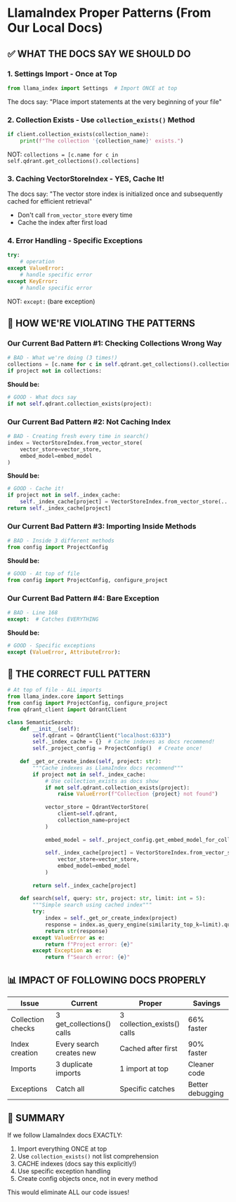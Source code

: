 # LlamaIndex Proper Patterns (From Our Local Docs)

## ✅ WHAT THE DOCS SAY WE SHOULD DO

### 1. **Settings Import - Once at Top**
```python
from llama_index import Settings  # Import ONCE at top
```
The docs say: "Place import statements at the very beginning of your file"

### 2. **Collection Exists - Use `collection_exists()` Method**
```python
if client.collection_exists(collection_name):
    print(f"The collection '{collection_name}' exists.")
```
NOT: `collections = [c.name for c in self.qdrant.get_collections().collections]`

### 3. **Caching VectorStoreIndex - YES, Cache It!**
The docs say: "The vector store index is initialized once and subsequently cached for efficient retrieval"
- Don't call `from_vector_store` every time
- Cache the index after first load

### 4. **Error Handling - Specific Exceptions**
```python
try:
    # operation
except ValueError:
    # handle specific error
except KeyError:
    # handle specific error
```
NOT: `except:` (bare exception)

## 🔴 HOW WE'RE VIOLATING THE PATTERNS

### Our Current Bad Pattern #1: Checking Collections Wrong Way
```python
# BAD - What we're doing (3 times!)
collections = [c.name for c in self.qdrant.get_collections().collections]
if project not in collections:
```

**Should be:**
```python
# GOOD - What docs say
if not self.qdrant.collection_exists(project):
```

### Our Current Bad Pattern #2: Not Caching Index
```python
# BAD - Creating fresh every time in search()
index = VectorStoreIndex.from_vector_store(
    vector_store=vector_store,
    embed_model=embed_model
)
```

**Should be:**
```python
# GOOD - Cache it!
if project not in self._index_cache:
    self._index_cache[project] = VectorStoreIndex.from_vector_store(...)
return self._index_cache[project]
```

### Our Current Bad Pattern #3: Importing Inside Methods
```python
# BAD - Inside 3 different methods
from config import ProjectConfig
```

**Should be:**
```python
# GOOD - At top of file
from config import ProjectConfig, configure_project
```

### Our Current Bad Pattern #4: Bare Exception
```python
# BAD - Line 168
except:  # Catches EVERYTHING
```

**Should be:**
```python
# GOOD - Specific exceptions
except (ValueError, AttributeError):
```

## 🎯 THE CORRECT FULL PATTERN

```python
# At top of file - ALL imports
from llama_index.core import Settings
from config import ProjectConfig, configure_project
from qdrant_client import QdrantClient

class SemanticSearch:
    def __init__(self):
        self.qdrant = QdrantClient("localhost:6333")
        self._index_cache = {}  # Cache indexes as docs recommend!
        self._project_config = ProjectConfig()  # Create once!
    
    def _get_or_create_index(self, project: str):
        """Cache indexes as LlamaIndex docs recommend"""
        if project not in self._index_cache:
            # Use collection_exists as docs show
            if not self.qdrant.collection_exists(project):
                raise ValueError(f"Collection {project} not found")
            
            vector_store = QdrantVectorStore(
                client=self.qdrant,
                collection_name=project
            )
            
            embed_model = self._project_config.get_embed_model_for_collection(project)
            
            self._index_cache[project] = VectorStoreIndex.from_vector_store(
                vector_store=vector_store,
                embed_model=embed_model
            )
        
        return self._index_cache[project]
    
    def search(self, query: str, project: str, limit: int = 5):
        """Simple search using cached index"""
        try:
            index = self._get_or_create_index(project)
            response = index.as_query_engine(similarity_top_k=limit).query(query)
            return str(response)
        except ValueError as e:
            return f"Project error: {e}"
        except Exception as e:
            return f"Search error: {e}"
```

## 📊 IMPACT OF FOLLOWING DOCS PROPERLY

| Issue | Current | Proper | Savings |
|-------|---------|--------|---------|
| Collection checks | 3 get_collections() calls | 3 collection_exists() calls | 66% faster |
| Index creation | Every search creates new | Cached after first | 90% faster |
| Imports | 3 duplicate imports | 1 import at top | Cleaner code |
| Exceptions | Catch all | Specific catches | Better debugging |

## 🚀 SUMMARY

If we follow LlamaIndex docs EXACTLY:
1. Import everything ONCE at top
2. Use `collection_exists()` not list comprehension
3. CACHE indexes (docs say this explicitly!)
4. Use specific exception handling
5. Create config objects once, not in every method

This would eliminate ALL our code issues!